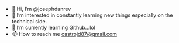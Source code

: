 - 👋 Hi, I’m @josephdanrev
- 👀 I’m interested in constantly learning new things especially on the technical side.
- 🌱 I’m currently learning Github...lol
- 📫 How to reach me castrojd87@gmail.com

<!---
josephdanrev/josephdanrev is a ✨ special ✨ repository because its `README.md` (this file) appears on your GitHub profile.
You can click the Preview link to take a look at your changes.

- 💞️ I’m looking to collaborate on ...

--->

